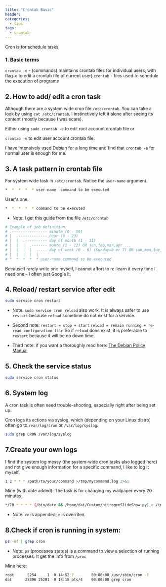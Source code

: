 ```yaml
---
title: "Crontab Basic"
header:
categories:
  - tips
tags:
  - crontab
---
```


Cron is for schedule tasks.

### 1. Basic terms

`crontab -e` - (commands) maintains crontab files for individual users, with flag`-e` to edit a crontab file of current user)
`crontab` - files used to schedule the execution of programs

## 2. How to add/ edit a cron task

Although there are a system wide cron file `/etc/crontab`. You can take a look by using `cat /etc/crontab`. I instinctively left it alone after seeing its content (mostly because I was scare). 

Either using `sudo crontab -e` to edit root account crontab file or 

`crontab -e` to edit user account crontab file. 

I have intensively used Debian for a long time and find that `crontab -e` for normal user is enough for me.

## 3. A task pattern in crontab file
For system wide task in `/etc/crontab`. Notice the `user-name` argument.
```bash
*  *  *  *  * user-name  command to be executed
```
User's one:
```bash
*  *  *  *  * command to be executed
```
* Note: I get this guide from the file `/etc/crontab`
```bash
# Example of job definition:
# .---------------- minute (0 - 59)
# |  .------------- hour (0 - 23)
# |  |  .---------- day of month (1 - 31)
# |  |  |  .------- month (1 - 12) OR jan,feb,mar,apr ...
# |  |  |  |  .---- day of week (0 - 6) (Sunday=0 or 7) OR sun,mon,tue,wed,thu,fri,sat
# |  |  |  |  |
# *  *  *  *  * user-name command to be executed
```
Because I rarely write one myself, I cannot affort to re-learn it every time I need one - I often just Google it.

## 4. Reload/ restart service after edit
```bash
sudo service cron restart
```
* Note: `sudo service cron reload` also work. It is always safer to use `restart` because `reload` sometime do not exist for a service. 

* Second note:
`restart = stop + start`
`reload = remain running + re-read configuration file`
So if `reload` does exist, it is preferable to `restart` because it will be no down time.

* Third note: if you want a thoroughly read here: [The Debian Policy Manual](https://www.debian.org/doc/debian-policy/ch-opersys.html#s-writing-init)

## 5. Check the service status

```bash
sudo service cron status
```

## 6. System log
A cron task is often need trouble-shooting, especially right after being set up.

Cron logs its actions via syslog, which (depending on your Linux distro) often go to `/var/log/cron` or `/var/log/syslog`.

```bash
sudo grep CRON /var/log/syslog 
```
## 7.Create your own logs
I find the system log messy (the system-wide cron tasks also logged here) and not give enough information for a specific command, I like to log it myself.

```bash
1 2 * * * /path/to/your/command >/tmp/mycommand.log 2>&1
```
Mine (with date added): The task is for changing my wallpaper every 20 minutes.
```bash
*/20 * * * * (/bin/date && /home/dat/Custom/nitrogenSlideShow.py) > /tmp/mycommand.log 2>&1
```

* Note: `>>` is appended; `>` is overriten.

## 8.Check if cron is running in system:
```bash
ps -ef | grep cron
```
* Note: `ps` (processes status) is a command to view a selection of running processes. It get the info from `/proc`

Mine here:

```bash
root      5254     1  0 14:52 ?        00:00:00 /usr/sbin/cron -f
dat      25396 25201  0 18:18 pts/4    00:00:00 grep cron
```